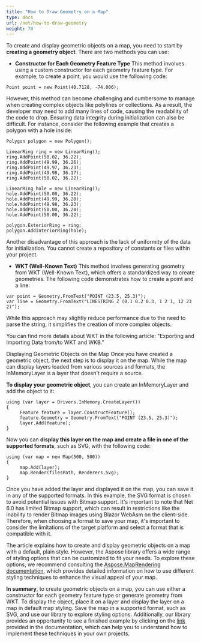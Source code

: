 ```yaml
---
title: "How to Draw Geometry on a Map"
type: docs
url: /net/how-to-draw-geometry
weight: 70
---
```


To create and display geometric objects on a map, you need to start by **creating a geometry object**. There are two methods you can use:

- **Constructor for Each Geometry Feature Type**
This method involves using a custom constructor for each geometry feature type. For example, to create a point, you would use the following code:

```
Point point = new Point(40.7128, -74.006);
```

However, this method can become challenging and cumbersome to manage when creating complex objects like polylines or collections. As a result, the developer may need to add many lines of code, causing the readability of the code to drop. Ensuring data integrity during initialization can also be difficult. For instance, consider the following example that creates a polygon with a hole inside:

```
Polygon polygon = new Polygon();

LinearRing ring = new LinearRing();
ring.AddPoint(50.02, 36.22);
ring.AddPoint(49.99, 36.26);
ring.AddPoint(49.97, 36.23);
ring.AddPoint(49.98, 36.17);
ring.AddPoint(50.02, 36.22);

LinearRing hole = new LinearRing();
hole.AddPoint(50.00, 36.22);
hole.AddPoint(49.99, 36.20);
hole.AddPoint(49.98, 36.23);
hole.AddPoint(50.00, 36.24);
hole.AddPoint(50.00, 36.22);

polygon.ExteriorRing = ring;
polygon.AddInteriorRing(hole);
```

Another disadvantage of this approach is the lack of uniformity of the data for initialization. You cannot create a repository of constants or files within your project.

- **WKT (Well-Known Text)**
This method involves generating geometry from WKT (Well-Known Text), which offers a standardized way to create geometries. The following code demonstrates how to create a point and a line:

```
var point = Geometry.FromText("POINT (23.5, 25.3)");
var line = Geometry.FromText("LINESTRING Z (0.1 0.2 0.3, 1 2 1, 12 23 2)");
```

While this approach may slightly reduce performance due to the need to parse the string, it simplifies the creation of more complex objects.

You can find more details about WKT in the following article: "Exporting and Importing Data from/to WKT and WKB."

Displaying Geometric Objects on the Map
Once you have created a geometric object, the next step is to display it on the map. While the map can display layers loaded from various sources and formats, the InMemoryLayer is a layer that doesn't require a source.

**To display your geometric object**, you can create an InMemoryLayer and add the object to it:

```
using (var layer = Drivers.InMemory.CreateLayer())
{
     Feature feature = layer.ConstructFeature();
     feature.Geometry = Geometry.FromText("POINT (23.5, 25.3)");
     layer.Add(feature);
}
```

Now you can **display this layer on the map and create a file in one of the supported formats**, such as SVG, with the following code:

```
using (var map = new Map(500, 500))
{
     map.Add(layer);
     map.Render(filesPath, Renderers.Svg);
}
```

Once you have added the layer and displayed it on the map, you can save it in any of the supported formats. In this example, the SVG format is chosen to avoid potential issues with Bitmap support. It's important to note that Net 6.0 has limited Bitmap support, which can result in restrictions like the inability to render Bitmap images using Blazor WebAsm on the client-side. Therefore, when choosing a format to save your map, it's important to consider the limitations of the target platform and select a format that is compatible with it.

The article explains how to create and display geometric objects on a map with a default, plain style. However, the Aspose library offers a wide range of styling options that can be customized to fit your needs. To explore these options, we recommend consulting the [Aspose.MapRendering documentation]( https://docs.aspose.com/gis/net/map-rendering/), which provides detailed information on how to use different styling techniques to enhance the visual appeal of your map.

**In summary**, to create geometric objects on a map, you can use either a constructor for each geometry feature type or generate geometry from WKT. To display the object, place it on a layer and display the layer on a map in default map styling. Save the map in a supported format, such as SVG, and use our library to explore styling options. Additionally, our library provides an opportunity to see a finished example by clicking on the [link]( https://github.com/aspose-gis/Aspose.GIS-for-.NET/tree/master/Showcases/Geo.Geometry.Viewer) provided in the documentation, which can help you to understand how to implement these techniques in your own projects.

